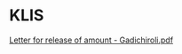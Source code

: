 # KLIS

  

[Letter for release of amount - Gadichiroli.pdf](../files/82a4c418-dcd1-415d-ab10-f10e4bc48915.pdf)